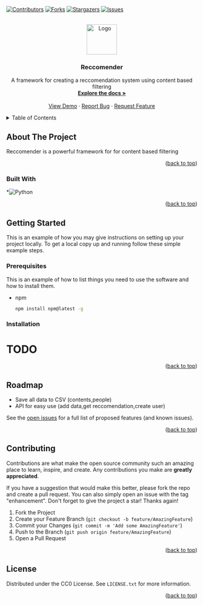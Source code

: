 
<a name="readme-top"></a>




<!-- PROJECT SHIELDS -->
<!--
*** I'm using markdown "reference style" links for readability.
*** Reference links are enclosed in brackets [ ] instead of parentheses ( ).
*** See the bottom of this document for the declaration of the reference variables
*** for contributors-url, forks-url, etc. This is an optional, concise syntax you may use.
*** https://www.markdownguide.org/basic-syntax/#reference-style-links
-->

[![Contributors][contributors-shield]][contributors-url]
[![Forks][forks-shield]][forks-url]
[![Stargazers][stars-shield]][stars-url]
[![Issues][issues-shield]][issues-url]






<!-- temporary PROJECT LOGO -->
<br />
<div align="center">
  <a href="https://github.com/dgsqf/Reccomender">
    <img src="https://raw.githubusercontent.com/enjeck/libre-logos/main/src/images/logos/19-box-stack.png" alt="Logo" width="80" height="80">
  </a>

<h3 align="center">Reccomender</h3>

  <p align="center">
    A framework for creating a reccomendation system using content based filtering
    <br />
    <a href="https://github.com/dgsqf/Reccomender"><strong>Explore the docs »</strong></a>
    <br />
    <br />
    <a href="https://github.com/dgsqf/Reccomender">View Demo</a>
    ·
    <a href="https://github.com/dgsqf/Reccomender/issues">Report Bug</a>
    ·
    <a href="https://github.com/dgsqf/Reccomender/issues">Request Feature</a>
  </p>
</div>



<!-- TABLE OF CONTENTS -->
<details>
  <summary>Table of Contents</summary>
  <ol>
    <li>
      <a href="#about-the-project">About The Project</a>
      <ul>
        <li><a href="#built-with">Built With</a></li>
      </ul>
    </li>
    <li>
      <a href="#getting-started">Getting Started</a>
      <ul>
        <li><a href="#prerequisites">Prerequisites</a></li>
        <li><a href="#installation">Installation</a></li>
      </ul>
    </li>
    <li><a href="#usage">Usage</a></li>
    <li><a href="#roadmap">Roadmap</a></li>
    <li><a href="#contributing">Contributing</a></li>
    <li><a href="#license">License</a></li>

    <li><a href="#acknowledgments">Acknowledgments</a></li>
  </ol>
</details>



<!-- ABOUT THE PROJECT -->
## About The Project

Reccomender is a powerful framework for for content based filtering

<p align="right">(<a href="#readme-top">back to top</a>)</p>



### Built With

*![Python](https://img.shields.io/badge/python-3670A0?style=for-the-badge&logo=python&logoColor=ffdd54)

<p align="right">(<a href="#readme-top">back to top</a>)</p>



<!-- GETTING STARTED -->
## Getting Started

This is an example of how you may give instructions on setting up your project locally.
To get a local copy up and running follow these simple example steps.

### Prerequisites

This is an example of how to list things you need to use the software and how to install them.
* npm
  ```sh
  npm install npm@latest -g
  ```

### Installation

# TODO


<p align="right">(<a href="#readme-top">back to top</a>)</p>






<!-- ROADMAP -->
## Roadmap

- Save all data to CSV (contents,people)
- API for easy use (add data,get reccomendation,create user)


See the [open issues](https://github.com/dgsqf/Reccomender/issues) for a full list of proposed features (and known issues).

<p align="right">(<a href="#readme-top">back to top</a>)</p>



<!-- CONTRIBUTING -->
## Contributing

Contributions are what make the open source community such an amazing place to learn, inspire, and create. Any contributions you make are **greatly appreciated**.

If you have a suggestion that would make this better, please fork the repo and create a pull request. You can also simply open an issue with the tag "enhancement".
Don't forget to give the project a star! Thanks again!

1. Fork the Project
2. Create your Feature Branch (`git checkout -b feature/AmazingFeature`)
3. Commit your Changes (`git commit -m 'Add some AmazingFeature'`)
4. Push to the Branch (`git push origin feature/AmazingFeature`)
5. Open a Pull Request

<p align="right">(<a href="#readme-top">back to top</a>)</p>



<!-- LICENSE -->
## License

Distributed under the CC0 License. See `LICENSE.txt` for more information.

<p align="right">(<a href="#readme-top">back to top</a>)</p>







<!-- MARKDOWN LINKS & IMAGES -->
<!-- https://www.markdownguide.org/basic-syntax/#reference-style-links -->
[contributors-shield]: https://img.shields.io/github/contributors/dgsqf/Reccomender.svg?style=for-the-badge
[contributors-url]: https://github.com/dgsqf/Reccomender/graphs/contributors
[forks-shield]: https://img.shields.io/github/forks/dgsqf/Reccomender.svg?style=for-the-badge
[forks-url]: https://github.com/dgsqf/Reccomender/network/members
[stars-shield]: https://img.shields.io/github/stars/dgsqf/Reccomender.svg?style=for-the-badge
[stars-url]: https://github.com/dgsqf/Reccomender/stargazers
[issues-shield]: https://img.shields.io/github/issues/dgsqf/Reccomender.svg?style=for-the-badge
[issues-url]: https://github.com/dgsqf/Reccomender/issues


[product-screenshot]: images/screenshot.png
